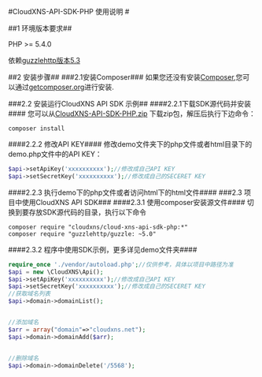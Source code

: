 #CloudXNS-API-SDK-PHP 使用说明 #


##1 环境版本要求##

PHP >= 5.4.0


依赖[guzzlehttp版本5.3](https://github.com/guzzle/guzzle/tree/5.3)

##2 安装步骤##
###2.1安装Composer###
如果您还没有安装[Composer](https://getcomposer.org/),您可以通过[getcomposer.org](https://getcomposer.org/doc/00-intro.md#installation-nix)进行安装.

###2.2 安装运行CloudXNS API SDK 示例##
####2.2.1下载SDK源代码并安装####
您可以从[CloudXNS-API-SDK-PHP.zip](https://github.com/CloudXNS/CloudXNS-API-SDK-PHP/archive/master.zip) 下载zip包，解压后执行下边命令：
```shell
composer install
```
####2.2.2 修改API KEY####
修改demo文件夹下的php文件或者html目录下的demo.php文件中的API KEY：
```php
$api->setApiKey('xxxxxxxxxx');//修改成自己API KEY
$api->setSecretKey('xxxxxxxxxx');//修改成自己的SECERET KEY
```
####2.2.3 执行demo下的php文件或者访问html下的html文件####
###2.3 项目中使用CloudXNS API SDK###
####2.3.1 使用composer安装源文件####
切换到要存放SDK源代码的目录，执行以下命令
```shell
composer require "cloudxns/cloud-xns-api-sdk-php:*"
composer require "guzzlehttp/guzzle: ~5.0"
```
####2.3.2 程序中使用SDK示例，更多详见demo文件夹####
```php
require_once './vendor/autoload.php';//仅供参考，具体以项目中路径为准
$api = new \CloudXNS\Api();
$api->setApiKey('xxxxxxxxxx');//修改成自己API KEY
$api->setSecretKey('xxxxxxxxxx');//修改成自己的SECERET KEY
//获取域名列表
$api->domain->domainList();


//添加域名
$arr = array("domain"=>"cloudxns.net");
$api->domain->domainAdd($arr);


//删除域名
$api->domain->domainDelete('/5568');
```
